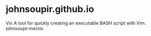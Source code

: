 # johnsoupir.github.io

Vix
A tool for quickly creating an executable BASH script with Vim.
johnsoupir.me/vix
